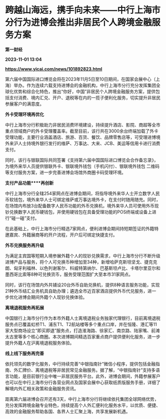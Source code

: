 # 跨越山海远，携手向未来——中行上海市分行为进博会推出非居民个人跨境金融服务方案
**第一财经**

**2023-11-01 13:04**

**https://www.yicai.com/news/101892823.html**

第六届中国国际进口博览会将在2023年11月5日至10日期间，在国家会展中心（上海）举办。作为连续六载支持进博会的金融机构，中行上海市分行充分发挥集团全球化优势和综合化特色，推出“你好，中国”非居民个人跨境金融服务方案，提供包括支付消费、境内汇兑、开户、退税等在内的一揽子便利化服务，切实提升非居民参展客户的满意度。

**外卡受理环境再优化**

中行上海市分行积极助力非居民消费环境建设，持续提升酒店、影院、商超等全市重点领域商户的外卡受理覆盖率。截至目前，该行共在3000余台终端加载了外卡受理功能，主要行业涵盖酒店、旅游、百货、餐饮、品牌零售店等，可受理进博境外来沪人士持境外银行发行的维萨、万事达、大来、JCB、美运等信用卡进行消费支付。

同时，该行与银联国际共同签署《支持第六届中国国际进口博览会合作备忘录》，为境外来华人员提供银联外卡、银联境外钱包（手机闪付）、银联境外钱包 二维码等支付服务方案，进一步完善进博会场馆外商圈卡码受理环境。

**支付产品功能****再创新**

中行上海市分行全辖254家网点在进博会期间，将指导境外来华人士开立数字人民币软钱包，境外来华人士可绑定维萨或万事达境外卡，在支付时随用随充。同时，在场馆内布放3台配备数字人民币功能的外币兑换机，境外来华人员可使用外币现钞兑换数字人民币硬钱包，并使用硬钱包在具备受理功能的POS终端或设备上进行“碰一碰”支付。

在此基础上，中行上海市分行精选7家网点，便利进博会期间持短期签证的外籍特邀嘉宾、外籍展商等的开户流程，开户后可绑定快捷支付。

**外币兑换服务再升级**

为满足主宾国等短期入境参展外籍个人的现钞兑换需求，中行上海市分行不断升级进博产品与服务，将个人可兑换币种增加至34种，新增哈萨克斯坦坚戈、捷克克朗、匈牙利福林、以色列谢客尔、科威特第纳尔、巴基斯坦卢比、卡塔尔里亚尔和墨西哥比索等8种可兑换货币，服务受理范围扩大至本市31家网点。

同时，该行在场馆内外共铺设20台外币自助兑换机，提供8种语言服务功能，实现21种外币结汇业务机具自助办理；遴选全市近百家酒店提供外币代兑服务，进一步优化进博会期间外籍个人现钞兑换体验。

**离境退税服务再拓展**

中国银行上海市分行作为本市外籍人士离境退税业务独家代理银行，目前离境退税服务点已覆盖虹桥T1、浦东T1、T2航站楼等多个重点口岸，并在恒隆、港汇等11家大型商场设立“即买即退”服务点，打造淮海路、徐家汇、南京路、陆家嘴、前滩太古里等多个核心商圈。本次进博期间精选百家重点商户提供便利化服务，进一步提升外籍人在沪离境退税服务体验。

**线上线下服务再完善**

依托领先的数字化服务，中行持续完善“中银指南针”微信小程序，提供包括金融指南、外汇牌价、离境退税等非居民常见金融服务。据了解，“中银指南针”支持多语言功能，是目前银行业中唯一非居民服务平台。此外，进博会期间，外籍参展客户也可以在中行上海市分行各营业网点及国家会展中心获取纸质版服务手册，详细了解境内外汇相关政策和金融服务资讯。

距离第六届进博会召开还有3天，中行上海市分行将继续依托集团全球网络优势，充分发挥跨境金融专业特色，持续提高个人外汇便利化服务水平，以优质、便捷、高效的金融服务帮助各国、各界人士汇聚上海，共享发展新机遇。